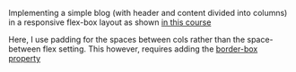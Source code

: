Implementing a simple blog (with header and content divided into columns) in a responsive flex-box layout as shown [in this course](https://youtu.be/srvUrASNj0s?t=2784)

Here, I use padding for the spaces between cols rather than the space-between flex setting. This however, requires adding the [border-box property](https://stackoverflow.com/a/12034794/1751834)